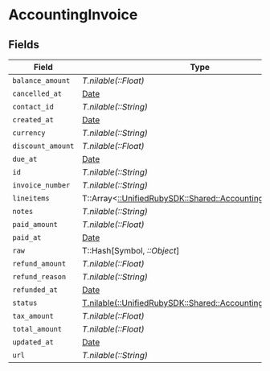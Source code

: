 # AccountingInvoice


## Fields

| Field                                                                                                          | Type                                                                                                           | Required                                                                                                       | Description                                                                                                    |
| -------------------------------------------------------------------------------------------------------------- | -------------------------------------------------------------------------------------------------------------- | -------------------------------------------------------------------------------------------------------------- | -------------------------------------------------------------------------------------------------------------- |
| `balance_amount`                                                                                               | *T.nilable(::Float)*                                                                                           | :heavy_minus_sign:                                                                                             | N/A                                                                                                            |
| `cancelled_at`                                                                                                 | [Date](https://ruby-doc.org/stdlib-2.6.1/libdoc/date/rdoc/Date.html)                                           | :heavy_minus_sign:                                                                                             | N/A                                                                                                            |
| `contact_id`                                                                                                   | *T.nilable(::String)*                                                                                          | :heavy_minus_sign:                                                                                             | N/A                                                                                                            |
| `created_at`                                                                                                   | [Date](https://ruby-doc.org/stdlib-2.6.1/libdoc/date/rdoc/Date.html)                                           | :heavy_minus_sign:                                                                                             | N/A                                                                                                            |
| `currency`                                                                                                     | *T.nilable(::String)*                                                                                          | :heavy_minus_sign:                                                                                             | N/A                                                                                                            |
| `discount_amount`                                                                                              | *T.nilable(::Float)*                                                                                           | :heavy_minus_sign:                                                                                             | N/A                                                                                                            |
| `due_at`                                                                                                       | [Date](https://ruby-doc.org/stdlib-2.6.1/libdoc/date/rdoc/Date.html)                                           | :heavy_minus_sign:                                                                                             | N/A                                                                                                            |
| `id`                                                                                                           | *T.nilable(::String)*                                                                                          | :heavy_minus_sign:                                                                                             | N/A                                                                                                            |
| `invoice_number`                                                                                               | *T.nilable(::String)*                                                                                          | :heavy_minus_sign:                                                                                             | N/A                                                                                                            |
| `lineitems`                                                                                                    | T::Array<[::UnifiedRubySDK::Shared::AccountingLineitem](../../models/shared/accountinglineitem.md)>            | :heavy_minus_sign:                                                                                             | N/A                                                                                                            |
| `notes`                                                                                                        | *T.nilable(::String)*                                                                                          | :heavy_minus_sign:                                                                                             | N/A                                                                                                            |
| `paid_amount`                                                                                                  | *T.nilable(::Float)*                                                                                           | :heavy_minus_sign:                                                                                             | N/A                                                                                                            |
| `paid_at`                                                                                                      | [Date](https://ruby-doc.org/stdlib-2.6.1/libdoc/date/rdoc/Date.html)                                           | :heavy_minus_sign:                                                                                             | N/A                                                                                                            |
| `raw`                                                                                                          | T::Hash[Symbol, *::Object*]                                                                                    | :heavy_minus_sign:                                                                                             | N/A                                                                                                            |
| `refund_amount`                                                                                                | *T.nilable(::Float)*                                                                                           | :heavy_minus_sign:                                                                                             | N/A                                                                                                            |
| `refund_reason`                                                                                                | *T.nilable(::String)*                                                                                          | :heavy_minus_sign:                                                                                             | N/A                                                                                                            |
| `refunded_at`                                                                                                  | [Date](https://ruby-doc.org/stdlib-2.6.1/libdoc/date/rdoc/Date.html)                                           | :heavy_minus_sign:                                                                                             | N/A                                                                                                            |
| `status`                                                                                                       | [T.nilable(::UnifiedRubySDK::Shared::AccountingInvoiceStatus)](../../models/shared/accountinginvoicestatus.md) | :heavy_minus_sign:                                                                                             | N/A                                                                                                            |
| `tax_amount`                                                                                                   | *T.nilable(::Float)*                                                                                           | :heavy_minus_sign:                                                                                             | N/A                                                                                                            |
| `total_amount`                                                                                                 | *T.nilable(::Float)*                                                                                           | :heavy_minus_sign:                                                                                             | N/A                                                                                                            |
| `updated_at`                                                                                                   | [Date](https://ruby-doc.org/stdlib-2.6.1/libdoc/date/rdoc/Date.html)                                           | :heavy_minus_sign:                                                                                             | N/A                                                                                                            |
| `url`                                                                                                          | *T.nilable(::String)*                                                                                          | :heavy_minus_sign:                                                                                             | N/A                                                                                                            |